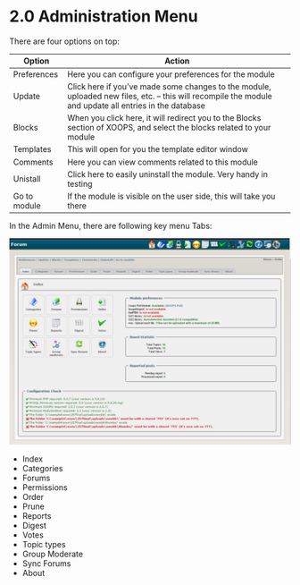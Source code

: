 # 2.0 Administration Menu

There are four options on top:

|Option|	Action|
|---|---|
|Preferences|	Here you can configure your preferences for the module|
|Update|	Click here if you’ve made some changes to the module, uploaded new files, etc. – this will recompile the module and update all entries in the database |
|Blocks|	When you click here, it will redirect you to the Blocks section of XOOPS, and select the blocks related to your module|
|Templates|	This will open for you the template editor window|
|Comments|	Here you can view comments related to this module|
|Unistall|	Click here to easily uninstall the module. Very handy in testing|
|Go to module|	If the module is visible on the user side, this will take you there|

In the Admin Menu, there are following key menu Tabs:

![](../assets/image001.jpg)

* Index
* Categories
* Forums
* Permissions
* Order
* Prune
* Reports
* Digest
* Votes
* Topic types
* Group Moderate
* Sync Forums
* About

